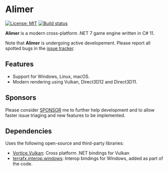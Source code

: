 # Alimer

[![License: MIT](https://img.shields.io/badge/License-MIT-green.svg)](https://github.com/amerkoleci/alimer/blob/main/LICENSE)
[![Build status](https://github.com/amerkoleci/alimer/workflows/Build/badge.svg)](https://github.com/amerkoleci/alimer/actions)

**Alimer** is a modern cross-platform .NET 7 game engine written in C# 11.

Note that **Alimer** is undergoing active developement. Please report all spotted bugs in the [issue tracker](https://github.com/amerkoleci/alimer/issues).

## Features

* Support for Windows, Linux, macOS.
* Modern rendering using Vulkan, Direct3D12 and Direct3D11.

## Sponsors
Please consider [SPONSOR](https://github.com/sponsors/amerkoleci) me to further help development and to allow faster issue triaging and new features to be implemented.

## Dependencies

Uses the following open-source and third-party libraries:

- [Vortice.Vulkan](https://github.com/amerkoleci/Vortice.Vulkan): Cross platform .NET bindings for Vulkan
- [terrafx.interop.windows](https://github.com/terrafx/terrafx.interop.windows): Interop bindings for Windows, added as part of the code.
